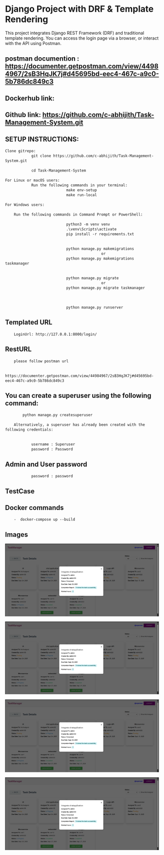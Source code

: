 # Django Project with DRF & Template Rendering

This project integrates Django REST Framework (DRF) and traditional template rendering. You can access the login page via a browser, or interact with the API using Postman.


## postman documention : https://documenter.getpostman.com/view/44984967/2sB3HqJK7j#d45695bd-eec4-467c-a9c0-5b786dc849c3

## Dockerhub link: 

## Github link: https://github.com/c-abhijith/Task-Management-System.git

## SETUP INSTRUCTIONS:
    Clone gitrepo:
                git clone https://github.com/c-abhijith/Task-Management-System.git
                
                cd Task-Management-System

    For Linux or macOS users:
                Run the following commands in your terminal:
                                make env-setup
                                make run-local

    For Windows users:

        Run the following commands in Command Prompt or PowerShell:

                                python3 -m venv venv
                                .\venv\Scripts\activate
                                pip install -r requirements.txt


                                python manage.py makemigrations
                                                or 
                                python manage.py makemigrations taskmanager


                                python manage.py migrate
                                                or 
                                python manage.py migrate taskmanager



                                python manage.py runserver

## Templated URL
        LoginUrl: http://127.0.0.1:8000/login/

## RestURL

        please follow postman url

        https://documenter.getpostman.com/view/44984967/2sB3HqJK7j#d45695bd-eec4-467c-a9c0-5b786dc849c3




## You can create a superuser using the following command:         

            python manage.py createsuperuser
    
        Alternatively, a superuser has already been created with the following credentials:


                username : Superuser
                password : Password

## Admin and User password

                password : password

        

## TestCase

## Docker commands 
        -  docker-compose up --build

## Images
![1758023114268](image/README/1758023114268.png)


![1758023128632](image/README/1758023128632.png)



![1758023139924](image/README/1758023139924.png)




![1758023153335](image/README/1758023153335.png)